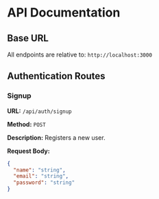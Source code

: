 # API Documentation

## Base URL

All endpoints are relative to: `http://localhost:3000`

## Authentication Routes

### Signup

**URL:** `/api/auth/signup`

**Method:** `POST`

**Description:** Registers a new user.

**Request Body:**

```json
{
  "name": "string",
  "email": "string",
  "password": "string"
}

